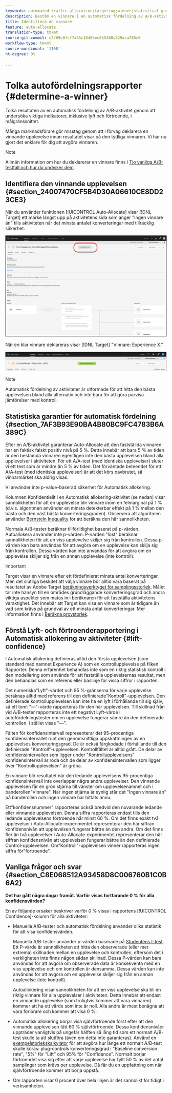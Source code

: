 ```yaml
---
keywords: automated traffic allocation;targeting;winner;statistical guarantee;confidence;determine winner;lift;confidence;default;default experience
description: Bestäm en vinnare i en automatisk fördelning av A/B-aktivitet genom att visa indikatorer i Adobe Target användargränssnitt.
title: Identifiera en vinnare
feature: auto-allocate
translation-type: tm+mt
source-git-commit: c2769c0fcf7a05c10405ec855468c829aca785c0
workflow-type: tm+mt
source-wordcount: '1108'
ht-degree: 0%

---
```



# Tolka autofördelningsrapporter {#determine-a-winner}

Tolka resultaten av en automatisk fördelning av A/B-aktivitet genom att undersöka viktiga indikatorer, inklusive lyft och förtroende, i målgränssnittet.

Många marknadsförare gör misstag genom att i förväg deklarera en vinnande upplevelse innan resultatet visar på den tydliga vinnaren. Vi har nu gjort det enklare för dig att avgöra vinnaren.

>[!NOTE]
>
>Allmän information om hur du deklarerar en vinnare finns i [Tio vanliga A/B-testfall och hur du undviker dem](/help/c-activities/t-test-ab/common-ab-testing-pitfalls.md).

## Identifiera den vinnande upplevelsen {#section_24007470CF5B4D30A06610CE8DD23CE3}

När du använder funktionen [!UICONTROL Auto-Allocate] visar [!DNL Target] ett märke längst upp på aktivitetens sida som anger &quot;Ingen vinnare än&quot; tills aktiviteten når det minsta antalet konverteringar med tillräcklig säkerhet.

![Inget emblem för vinnare](/help/c-activities/automated-traffic-allocation/assets/no-winner.png)

När en klar vinnare deklareras visar [!DNL Target] &quot;Vinnare: Experience X.&quot;

![](assets/winner.png)

>[!NOTE]
>
>Automatisk fördelning av aktiviteter är utformade för att hitta den bästa upplevelsen bland alla alternativ och inte bara för att göra parvisa jämförelser med kontroll.

## Statistiska garantier för automatisk fördelning {#section_7AF3B93E90BA4B80BC9FC4783B6A389C}

Efter en A/B-aktivitet garanterar Auto-Allocate att den fastställda vinnaren har en faktisk falskt positiv nivå på 5 %. Detta innebär att bara 5 % av tiden är den bestämda vinnaren egentligen inte den bästa upplevelsen bland alla upplevelser i aktiviteten. För ett A/A-test (med identiska upplevelser) sluter vi ett test som är mindre än 5 % av tiden. Det förväntade beteendet för ett A/A-test (med identiska upplevelser) är att det körs oavbrutet, så vinnarmärket ska aldrig visas.

Vi använder inte p-value-baserad säkerhet för Automatisk allokering.

Kolumnen Konfidentiellt i en Automatisk allokering-aktivitet (se nedan) visar sannolikheten för att en upplevelse blir vinnare inom en felmarginal på 1 % (d.v.s. algoritmen använder en minsta detekterbar effekt på 1 % mellan den bästa och den näst bästa konverteringsgraden). Observera att algoritmen använder [Bernstein Inequality](https://en.wikipedia.org/wiki/Bernstein_inequalities_(probability_theory)) för att beräkna den här sannolikheten.

Normala A/B-tester beräknar tillförlitlighet baserat på p-värden. Autoallokera använder inte p-värden. P-värden &quot;löst&quot; beräknar sannolikheten för att en viss upplevelse skiljer sig från kontrollen. Dessa p-värden kan bara användas för att avgöra om en upplevelse kan skilja sig från kontrollen. Dessa värden kan inte användas för att avgöra om en upplevelse skiljer sig från en annan upplevelse (inte kontroll).

>[!IMPORTANT]
>
>Target visar en vinnare efter ett fördefinierat minsta antal konverteringar. Men det slutliga beslutet att välja vinnare bör alltid vara baserat på resultatet av Adobe Target [beräkningsverktyget för samplingsstorlek](https://docs.adobe.com/content/target-microsite/testcalculator.html). Målet tar inte hänsyn till en områdes grundläggande konverteringsgrad och andra viktiga aspekter som matas in i beräknaren för att fastställa aktivitetens varaktighet. Det innebär att Target kan visa en vinnare som är tidigare än vad som krävs på grundval av ett minsta antal konverteringar. Mer information finns i [Beräkna provstorlek](/help/c-activities/t-test-ab/sample-size-determination.md#section_6B8725BD704C4AFE939EF2A6B6E834E6).

## Förstå Lyft- och förtroenderapportering i Automatisk allokering av aktiviteter {#lift-confidence}

I Automatisk allokering definieras alltid den första upplevelsen (som standard med namnet Experience A) som en kontrollupplevelse på fliken Rapporter. Denna erfarenhet behandlas inte som en riktig statistisk kontroll i den modellering som används för att fastställa upplevelsernas resultat, men den behandlas som en referens eller baslinje för vissa siffror i rapporten.

Det numeriska&quot;Lyft&quot;-värdet och 95 %-gränserna för varje upplevelse beräknas alltid med referens till den definierade&quot;Kontroll&quot;-upplevelsen. Den definierade kontrollupplevelsen kan inte ha en lyft i förhållande till sig själv, så ett tomt &quot;—&quot;-värde rapporteras för den här upplevelsen. Till skillnad från vid A/B-tester rapporteras inte ett negativt Lyft-värde i autofördelningstester om en upplevelse fungerar sämre än den definierade kontrollen. i stället visas &quot;—&quot;.

Fälten för konfidensintervall representerar det 95-procentiga konfidensintervallet runt den genomsnittliga uppskattningen av en upplevelses konverteringsgrad. De är också färgkodade i förhållande till den definierade &quot;Kontroll&quot;-upplevelsen. Kontrollfältet är alltid grått. De delar av konfidensintervallen som ligger under &quot;Kontrollupplevelsens&quot; konfidensintervall är röda och de delar av konfidensintervallen som ligger över &quot;Kontrollupplevelsen&quot; är gröna.

En vinnare blir resultatet när den ledande upplevelsens 95-procentiga konfidensintervall inte överlappar några andra upplevelser. Den vinnande upplevelsen får en grön stjärna till vänster om upplevelsenamnet och i banderollen&quot;Vinnare&quot;. När ingen stjärna är synlig står det &quot;Ingen vinnare än&quot; på banderollen och ingen vinnare har hittats ännu.

Ett&quot;konfidensnummer&quot; rapporteras också bredvid den nuvarande ledande eller vinnande upplevelsen. Denna siffra rapporteras endast tills den ledande upplevelsens förtroende når minst 60 %. Om det finns exakt två upplevelser i Auto-Allocate-experimentet representerar den här siffran konfidensnivån att upplevelsen fungerar bättre än den andra. Om det finns fler än två upplevelser i Auto-Allocate-experimentet representerar den här siffran konfidensnivån att upplevelsen fungerar bättre än den definierade Control-upplevelsen. Om&quot;Kontroll&quot;-upplevelsen vinner rapporteras ingen siffra för&quot;förtroende&quot;.

## Vanliga frågor och svar {#section_C8E068512A93458D8C006760B1C0B6A2}

**Det har gått några dagar framåt. Varför visas fortfarande 0 % för alla konfidensvärden?**

En av följande orsaker beskriver varför 0 % visas i rapportens [!UICONTROL Confidence]-kolumn för alla aktiviteter:

* Manuella A/B-tester och automatisk fördelning använder olika statistik för att visa konfidensvärden.

   Manuella A/B-tester använder p-värden baserade på [Studentens t-test](https://en.wikipedia.org/wiki/Student%27s_t-test). Ett P-värde är sannolikheten att hitta den observerade (eller mer extrema) skillnaden mellan en upplevelse och kontrollen, eftersom det i verkligheten inte finns någon sådan skillnad. Dessa P-värden kan bara användas för att avgöra om observerade data är konsekventa med en viss upplevelse och om kontrollen är densamma. Dessa värden kan inte användas för att avgöra om en upplevelse skiljer sig från en annan upplevelse (inte kontroll).

   Autoallokering visar sannolikheten för att en viss upplevelse ska bli en riktig vinnare för alla upplevelser i aktiviteten. Detta innebär att endast en vinnande upplevelse (som troligtvis kommer att vara vinnaren) kommer att ha ett värde som inte är noll. Alla andra är mest benägna att vara förlorare och kommer att visa 0 %.

* Automatisk allokering börjar visa självförtroende först efter att den vinnande upplevelsen fått 60 % självförtroende. Dessa konfidensnivåer uppträder vanligtvis på ungefär hälften så lång tid som ett normalt A/B-test skulle ta att slutföra (även om detta inte garanteras). Använd en [exempelstorlekskalkylator](https://docs.adobe.com/content/target-microsite/testcalculator.html) för att avgöra hur länge ett normalt A/B-test skulle köras: plug-controls konverteringsgrad i &quot;Baseline conversion rate&quot;, &quot;5%&quot; för &quot;Lift&quot; och 95% för &quot;Confidence&quot;. Normalt börjar förtroendet visa sig efter att varje upplevelse har fyllt 50 % av det antal samplingar som krävs per upplevelse. Då får du en uppfattning om när självförtroende kommer att börja uppstå.
* Om rapporten visar 0 procent över hela linjen är det sannolikt för tidigt i verksamheten.

